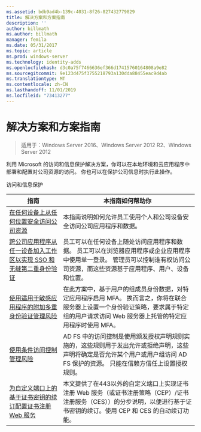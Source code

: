 ```yaml
---
ms.assetid: bdb9ad4b-139c-4031-8f26-827432779829
title: 解决方案和方案指南
description: ''
author: billmath
ms.author: billmath
manager: femila
ms.date: 05/31/2017
ms.topic: article
ms.prod: windows-server
ms.technology: identity-adds
ms.openlocfilehash: d3c0a75f7466636ef366d17415760164808a9e82
ms.sourcegitcommit: 9e123d475f3755218793a130dda88455eac9d4ab
ms.translationtype: MT
ms.contentlocale: zh-CN
ms.lasthandoff: 11/01/2019
ms.locfileid: "73413277"
---
```

# <a name="solutions-and-scenario-guides"></a>解决方案和方案指南

>适用于：Windows Server 2016、Windows Server 2012 R2、Windows Server 2012
 
  
利用 Microsoft 的访问和信息保护解决方案，你可以在本地环境和云应用程序中部署和配置对公司资源的访问。 你也可以在保护公司信息时执行此操作。  
  
访问和信息保护  
  
|指南|本指南如何帮助你                                                                                                                                                                                                                                                                                                                                                                                                    
|-----|-----  
| [在任何设备上从任何位置安全访问公司资源](https://technet.microsoft.com/library/dn550982.aspx)|本指南说明如何允许员工使用个人和公司设备安全访问公司应用程序和数据。                                                                                                                                                                                    
| [跨公司应用程序从任一设备加入工作区以实现 SSO 和无缝第二重身份验证](https://technet.microsoft.com/library/dn280945.aspx) | 员工可以在任何设备上随处访问应用程序和数据。 员工可以在浏览器应用程序或企业应用程序中使用单一登录。 管理员可以控制谁有权访问公司资源，而这些资源基于应用程序、用户、设备和位置。                                        
| [使用适用于敏感应用程序的附加多重身份验证管理风险](https://technet.microsoft.com/library/dn280949.aspx)| 在此方案中，基于用户的组成员身份数据，对特定应用程序启用 MFA。 换而言之，你将在联合服务器上设置一个身份验证策略，要求属于特定组的用户请求访问 Web 服务器上托管的特定应用程序时使用 MFA。  
| [使用条件访问控制管理风险](https://technet.microsoft.com/library/dn280937.aspx) | AD FS 中的访问控制是使用颁发授权声明规则实施的，这些规则用于发出允许或拒绝声明，这些声明将确定是否允许某个用户或用户组访问 AD FS 保护的资源。 只能在信赖方信任上设置授权规则。
|[为自定义端口上的基于证书密钥的续订配置证书注册 Web 服务](certificate-enrollment-certificate-key-based-renewal.md)|本文提供了在443以外的自定义端口上实现证书注册 Web 服务（或证书注册策略（CEP）/证书注册服务（CES））的分步说明，以便进行基于证书密钥的续订。使用 CEP 和 CES 的自动续订功能。 |


